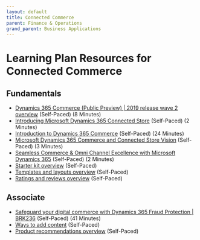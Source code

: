 ```yaml
---
layout: default
title: Connected Commerce
parent: Finance & Operations
grand_parent: Business Applications
---
```


# Learning Plan Resources for Connected Commerce

## Fundamentals

* [Dynamics 365 Commerce (Public Preview) | 2019 release wave 2 overview](https://www.youtube.com/watch?v=EQ-Hg2fmkEE) (Self-Paced) (8 Minutes)
* [Introducing Microsoft Dynamics 365 Connected Store](https://www.youtube.com/watch?v=sKOw9Sfwvc0) (Self-Paced) (2 Minutes)
* [Introduction to Dynamics 365 Commerce](https://docs.microsoft.com/en-us/learn/wwl/introduction-dynamics-365-commerce/) (Self-Paced) (24 Minutes)
* [Microsoft Dynamics 365 Commerce and Connected Store Vision](https://www.youtube.com/watch?v=WOpBUpYDf6g) (Self-Paced) (3 Minutes)
* [Seamless Commerce & Omni Channel Excellence with Microsoft Dynamics 365](https://www.youtube.com/watch?v=ztCpOHEgeyg) (Self-Paced) (2 Minutes)
* [Starter kit overview](https://docs.microsoft.com/en-us/dynamics365/commerce/starter-kit-overview) (Self-Paced)
* [Templates and layouts overview](https://docs.microsoft.com/en-us/dynamics365/commerce/templates-layouts-overview) (Self-Paced)
* [Ratings and reviews overview](https://docs.microsoft.com/en-us/dynamics365/commerce/ratings-reviews-overview) (Self-Paced)

## Associate

* [Safeguard your digital commerce with Dynamics 365 Fraud Protection | BRK236](https://www.youtube.com/watch?v=RegT6uNpAuE) (Self-Paced) (41 Minutes)
* [Ways to add content](https://docs.microsoft.com/en-us/dynamics365/commerce/add-manage-content) (Self-Paced)
* [Product recommendations overview](https://docs.microsoft.com/en-us/dynamics365/commerce/product-recommendations) (Self-Paced)
